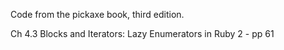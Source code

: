 Code from the pickaxe book, third edition.

Ch 4.3 Blocks and Iterators: Lazy Enumerators in Ruby 2 - pp 61
